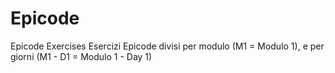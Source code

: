 # Epicode
Epicode Exercises
Esercizi Epicode divisi per modulo (M1 = Modulo 1), e per giorni (M1 - D1 = Modulo 1 - Day 1)
